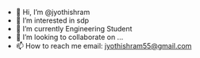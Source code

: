 - 👋 Hi, I’m @jyothishram
- 👀 I’m interested in sdp
- 🌱 I’m currently Engineering Student
- 💞️ I’m looking to collaborate on ...
- 📫 How to reach me
          email: jyothishram55@gmail.com

<!---
jyothishram/jyothishram is a ✨ special ✨ repository because its `README.md` (this file) appears on your GitHub profile.
You can click the Preview link to take a look at your changes.
--->
